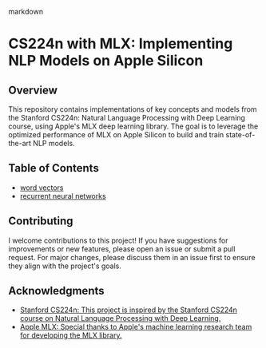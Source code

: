 markdown
# CS224n with MLX: Implementing NLP Models on Apple Silicon

## Overview

This repository contains implementations of key concepts and models from the Stanford CS224n: Natural Language Processing with Deep Learning course, using Apple's MLX deep learning library. The goal is to leverage the optimized performance of MLX on Apple Silicon to build and train state-of-the-art NLP models.

## Table of Contents

- [word vectors](./word_vectors/)
- [recurrent neural networks](./recurrent_neural_networks/)

## Contributing
I welcome contributions to this project! If you have suggestions for improvements or new features, please open an issue or submit a pull request. For major changes, please discuss them in an issue first to ensure they align with the project's goals.

## Acknowledgments
- [Stanford CS224n: This project is inspired by the Stanford CS224n course on Natural Language Processing with Deep Learning.](https://www.youtube.com/playlist?list=PLoROMvodv4rMFqRtEuo6SGjY4XbRIVRd4)
- [Apple MLX: Special thanks to Apple's machine learning research team for developing the MLX library.](https://ml-explore.github.io/mlx/build/html/index.html)